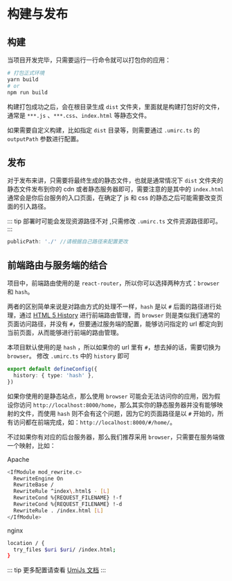 # 构建与发布

## 构建

当项目开发完毕，只需要运行一行命令就可以打包你的应用：

```bash
# 打包正式环境
yarn build
# or 
npm run build
```

构建打包成功之后，会在根目录生成 `dist` 文件夹，里面就是构建打包好的文件，通常是 `***.js` 、`***.css`、`index.html` 等静态文件。

如果需要自定义构建，比如指定 `dist` 目录等，则需要通过 `.umirc.ts` 的 `outputPath` 参数进行配置。

## 发布

对于发布来讲，只需要将最终生成的静态文件，也就是通常情况下 `dist` 文件夹的静态文件发布到你的 cdn 或者静态服务器即可，需要注意的是其中的 `index.html` 通常会是你后台服务的入口页面，在确定了 js 和 css 的静态之后可能需要改变页面的引入路径。

::: tip
部署时可能会发现资源路径不对 ,只需修改 `.umirc.ts` 文件资源路径即可。
:::

```js
publicPath: './' //请根据自己路径来配置更改
```

## 前端路由与服务端的结合

项目中，前端路由使用的是 `react-router`，所以你可以选择两种方式：`browser` 和 `hash`。

两者的区别简单来说是对路由方式的处理不一样，`hash` 是以 `#` 后面的路径进行处理，通过 [HTML 5 History](https://developer.mozilla.org/en-US/docs/Web/API/History_API) 进行前端路由管理，而 `browser` 则是类似我们通常的页面访问路径，并没有 `#`，但要通过服务端的配置，能够访问指定的 url 都定向到当前页面，从而能够进行前端的路由管理。

本项目默认使用的是 `hash` ，所以如果你的 url 里有 `#`，想去掉的话，需要切换为 `browser`。
修改 `.umirc.ts` 中的 `history` 即可

```ts
export default defineConfig({
  history: { type: 'hash' },
})
```

如果你使用的是静态站点，那么使用 `browser` 可能会无法访问你的应用，因为假设你访问 `http://localhost:8000/home`，那么其实你的静态服务器并没有能够映射的文件，而使用 `hash` 则不会有这个问题，因为它的页面路径是以 `#` 开始的，所有访问都在前端完成，如：`http://localhost:8000/#/home/`。

不过如果你有对应的后台服务器，那么我们推荐采用 `browser`，只需要在服务端做一个映射，比如：

Apache

```bash
<IfModule mod_rewrite.c>
  RewriteEngine On
  RewriteBase /
  RewriteRule ^index\.html$ - [L]
  RewriteCond %{REQUEST_FILENAME} !-f
  RewriteCond %{REQUEST_FILENAME} !-d
  RewriteRule . /index.html [L]
</IfModule>
```

nginx

```bash
location / {
  try_files $uri $uri/ /index.html;
}
```

::: tip
更多配置请查看 [UmiJs 文档](https://umijs.org/zh-CN/config#history)
:::
